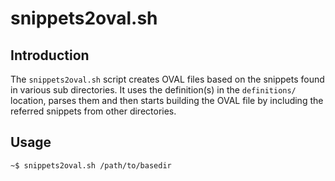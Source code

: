 snippets2oval.sh
================

Introduction
------------

The `snippets2oval.sh` script creates OVAL files based on the snippets found in
various sub directories. It uses the definition(s) in the `definitions/`
location, parses them and then starts building the OVAL file by including the
referred snippets from other directories.

Usage
-----

```
~$ snippets2oval.sh /path/to/basedir
``` 


